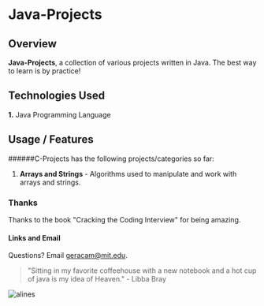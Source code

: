 # Java-Projects

## Overview

**Java-Projects**, a collection of various projects written in Java. The best way to learn is by practice!


## Technologies Used 

**1.** Java Programming Language


## Usage / Features

######C-Projects has the following projects/categories so far:

1.  **Arrays and Strings** - Algorithms used to manipulate and work with arrays and strings.



### Thanks

Thanks to the book "Cracking the Coding Interview" for being amazing.

#### Links and Email

Questions? Email <geracam@mit.edu>. 


> "Sitting in my favorite coffeehouse with a new notebook and a hot cup of java is my idea of Heaven." - Libba Bray

![alines](http://www.troll.me/images/ancient-aliens-guy/java.jpg)

